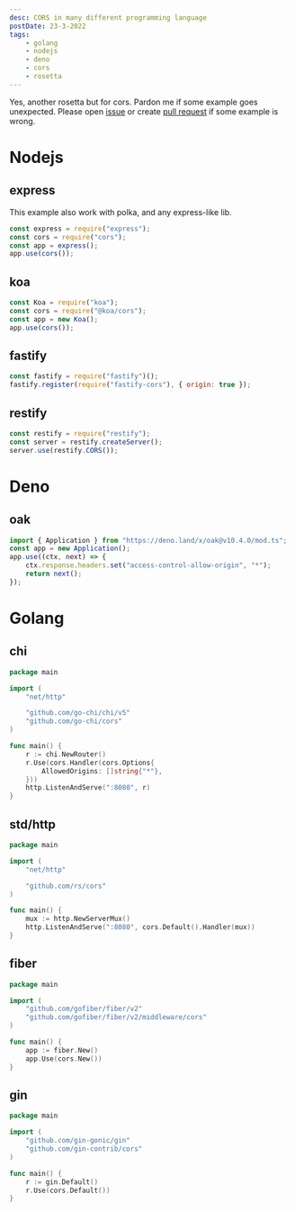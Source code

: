 ```yaml
---
desc: CORS in many different programming language
postDate: 23-3-2022
tags:
    - golang
    - nodejs
    - deno
    - cors
    - rosetta
---
```


Yes, another rosetta but for cors. Pardon me if some example goes unexpected.
Please open [issue](https://github.com/falentio/kepin-turu/issues/new) or create [pull request](https://github.com/falentio/kepin-turu/compare) if some example is wrong.

# Nodejs

## express

This example also work with polka, and any express-like lib.

```js
const express = require("express");
const cors = require("cors");
const app = express();
app.use(cors());
```

## koa

```js
const Koa = require("koa");
const cors = require("@koa/cors");
const app = new Koa();
app.use(cors());
```

## fastify

```js
const fastify = require("fastify")();
fastify.register(require("fastify-cors"), { origin: true });
```

## restify

```js
const restify = require("restify");
const server = restify.createServer();
server.use(restify.CORS());
```

# Deno

## oak

```ts
import { Application } from "https://deno.land/x/oak@v10.4.0/mod.ts";
const app = new Application();
app.use((ctx, next) => {
	ctx.response.headers.set("access-control-allow-origin", "*");
	return next();
});
```

# Golang

## chi

```go
package main

import (
	"net/http"

	"github.com/go-chi/chi/v5"
	"github.com/go-chi/cors"
)

func main() {
	r := chi.NewRouter()
	r.Use(cors.Handler(cors.Options{
		AllowedOrigins: []string{"*"},
	}))
	http.ListenAndServe(":8080", r)
}
```

## std/http

```go
package main

import (
	"net/http"

	"github.com/rs/cors"
)

func main() {
	mux := http.NewServerMux()
	http.ListenAndServe(":8080", cors.Default().Handler(mux))
}
```

## fiber

```go
package main

import (
	"github.com/gofiber/fiber/v2"
	"github.com/gofiber/fiber/v2/middleware/cors"
)

func main() {
	app := fiber.New()
	app.Use(cors.New())
}
```

## gin

```go
package main

import (
	"github.com/gin-gonic/gin"
	"github.com/gin-contrib/cors"
)

func main() {
	r := gin.Default()
	r.Use(cors.Default())
}
```

